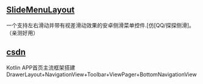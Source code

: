 ## [SlideMenuLayout](https://github.com/JingYeoh/SlideMenuLayout)

一个支持左右滑动并带有视差滑动效果的安卓侧滑菜单控件.[仿[QQ/探探侧滑]。（亲测好用）

## [csdn](https://blog.csdn.net/yechaoa/article/details/103975634)

Kotlin APP首页主流框架搭建DrawerLayout+NavigationView+Toolbar+ViewPager+BottomNavigationView









